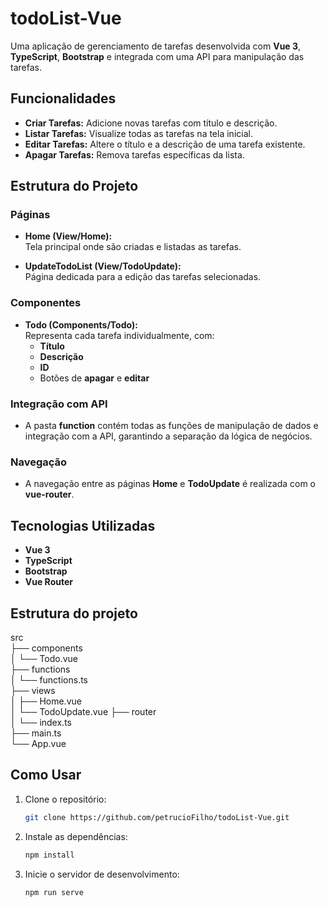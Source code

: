 # todoList-Vue

Uma aplicação de gerenciamento de tarefas desenvolvida com **Vue 3**, **TypeScript**, **Bootstrap** e integrada com uma API para manipulação das tarefas.

## Funcionalidades

- **Criar Tarefas:** Adicione novas tarefas com título e descrição.
- **Listar Tarefas:** Visualize todas as tarefas na tela inicial.
- **Editar Tarefas:** Altere o título e a descrição de uma tarefa existente.
- **Apagar Tarefas:** Remova tarefas específicas da lista.

## Estrutura do Projeto

### Páginas

- **Home (View/Home):**  
  Tela principal onde são criadas e listadas as tarefas.

- **UpdateTodoList (View/TodoUpdate):**  
  Página dedicada para a edição das tarefas selecionadas.

### Componentes

- **Todo (Components/Todo):**  
  Representa cada tarefa individualmente, com:
  - **Título**
  - **Descrição**
  - **ID**
  - Botões de **apagar** e **editar**

### Integração com API

- A pasta **function** contém todas as funções de manipulação de dados e integração com a API, garantindo a separação da lógica de negócios.

### Navegação

- A navegação entre as páginas **Home** e **TodoUpdate** é realizada com o **vue-router**.

## Tecnologias Utilizadas

- **Vue 3**
- **TypeScript**
- **Bootstrap**
- **Vue Router**

## Estrutura do projeto

src  
├── components  
│ └── Todo.vue  
├── functions  
│ └── functions.ts  
├── views  
│ ├── Home.vue  
│ └── TodoUpdate.vue
├── router  
│ └── index.ts  
├── main.ts  
└── App.vue

## Como Usar

1. Clone o repositório:

   ```bash
   git clone https://github.com/petrucioFilho/todoList-Vue.git
   ```

2. Instale as dependências:

   ```bash
   npm install
   ```

3. Inicie o servidor de desenvolvimento:

   ```bash
   npm run serve
   ```
